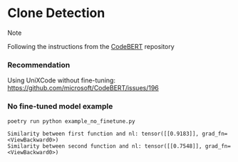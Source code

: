 # Clone Detection

> [!NOTE]
> Following the instructions from the [CodeBERT](https://github.com/microsoft/CodeBERT/tree/master/UniXcoder#2-similarity-between-code-and-nl) repository

### Recommendation
Using UniXCode without fine-tuning: https://github.com/microsoft/CodeBERT/issues/196


### No fine-tuned model example
```bash
poetry run python example_no_finetune.py
```
```
Similarity between first function and nl: tensor([[0.9183]], grad_fn=<ViewBackward0>)
Similarity between second function and nl: tensor([[0.7548]], grad_fn=<ViewBackward0>)
```
